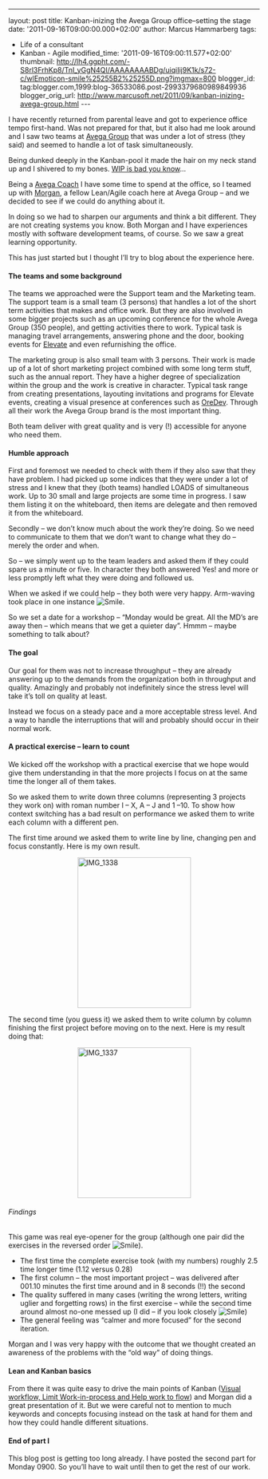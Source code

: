 ---
layout: post
title: Kanban-inizing the Avega Group office–setting
the stage
date: '2011-09-16T09:00:00.000+02:00'
author: Marcus
Hammarberg
tags:
  - Life of a consultant
   - Kanban - Agile
modified_time: '2011-09-16T09:00:11.577+02:00'
thumbnail: http://lh4.ggpht.com/-S8rl3FrhKp8/TnI_yGgN4QI/AAAAAAAABDg/uiqiIij9K1k/s72-c/wlEmoticon-smile%25255B2%25255D.png?imgmax=800
blogger_id: tag:blogger.com,1999:blog-36533086.post-2993379680989849936
blogger_orig_url: http://www.marcusoft.net/2011/09/kanban-inizing-avega-group.html ---

I have recently returned from parental leave and got to experience
office tempo first-hand. Was not prepared for that, but it also had me
look around and I saw two teams at [Avega
Group](http://www.avegagroup.se) that was under a lot of stress (they
said) and seemed to handle a lot of task simultaneously.

Being dunked deeply in the Kanban-pool it made the hair on my neck stand
up and I shivered to my bones. [WIP is bad you
know](http://en.wikipedia.org/wiki/Work_in_process)…

Being a [Avega
Coach](http://www.avegagroup.se/sv/Elevate/Vara-Coacher/Coacher1/) I
have some time to spend at the office, so I teamed up with
[Morgan](http://twitter.com/#!/morgsterious), a fellow Lean/Agile coach
here at Avega Group – and we decided to see if we could do anything
about it.

In doing so we had to sharpen our arguments and think a bit different.
They are not creating systems you know. Both Morgan and I have
experiences mostly with software development teams, of course. So we saw
a great learning opportunity.

This has just started but I thought I’ll try to blog about the
experience here.



#### The teams and some background

The teams we approached were the Support team and the Marketing team.
The support team is a small team (3 persons) that handles a lot of the
short term activities that makes and office work. But they are also
involved in some bigger projects such as an upcoming conference for the
whole Avega Group (350 people), and getting activities there to work.
Typical task is managing travel arrangements, answering phone and the
door, booking events for [Elevate](http://www.avegagroup.se/Elevate) and
even refurnishing the office.

The marketing group is also small team with 3 persons. Their work is
made up of a lot of short marketing project combined with some long term
stuff, such as the annual report. They have a higher degree of
specialization within the group and the work is creative in character.
Typical task range from creating presentations, layouting invitations
and programs for Elevate events, creating a visual presence at
conferences such as [OreDev](http://www.oredev.org). Through all their
work the Avega Group brand is the most important thing.

Both team deliver with great quality and is very (!) accessible for
anyone who need them.

#### Humble approach

First and foremost we needed to check with them if they also saw that
they have problem. I had picked up some indices that they were under a
lot of stress and I knew that they (both teams) handled LOADS of
simultaneous work. Up to 30 small and large projects are some time in
progress. I saw them listing it on the whiteboard, then items are
delegate and then removed it from the whiteboard.

Secondly – we don’t know much about the work they’re doing. So we need
to communicate to them that we don’t want to change what they do –
merely the order and when.

So – we simply went up to the team leaders and asked them if they could
spare us a minute or five. In character they both answered Yes! and more
or less promptly left what they were doing and followed us.

When we asked if we could help – they both were very happy. Arm-waving
took place in one instance <img
src="http://lh4.ggpht.com/-S8rl3FrhKp8/TnI_yGgN4QI/AAAAAAAABDg/uiqiIij9K1k/wlEmoticon-smile%25255B2%25255D.png?imgmax=800"
class="wlEmoticon wlEmoticon-smile"
style="border-bottom-style: none; border-left-style: none; border-top-style: none; border-right-style: none"
alt="Smile" />.

So we set a date for a workshop – “Monday would be great. All the MD’s
are away then – which means that we get a quieter day”. Hmmm – maybe
something to talk about?

#### The goal

Our goal for them was not to increase throughput – they are already
answering up to the demands from the organization both in throughput and
quality. Amazingly and probably not indefinitely since the stress level
will take it’s toll on quality at least.

Instead we focus on a steady pace and a more acceptable stress level.
And a way to handle the interruptions that will and probably should
occur in their normal work.

#### A practical exercise – learn to count

We kicked off the workshop with a practical exercise that we hope would
give them understanding in that the more projects I focus on at the same
time the longer all of them takes.

So we asked them to write down three columns (representing 3 projects
they work on) with roman number I – X, A – J and 1 –10. To show how
context switching has a bad result on performance we asked them to write
each column with a different pen.

The first time around we asked them to write line by line, changing pen
and focus constantly. Here is my own result.

[<img
src="http://lh6.ggpht.com/-LwgPjIABIKE/TnI_zm9hMSI/AAAAAAAABDo/aHC4IP1H5fM/IMG_1338_thumb.jpg?imgmax=800"
title="IMG_1338"
style="background-image: none; border-bottom: 0px; border-left: 0px; margin: 0px auto; padding-left: 0px; padding-right: 0px; display: block; float: none; border-top: 0px; border-right: 0px; padding-top: 0px"
data-border="0" width="227" height="302" alt="IMG_1338" />](http://lh5.ggpht.com/-ZV9VMgbYzcM/TnI_y7DvI6I/AAAAAAAABDk/yypE6uJvCHs/s1600-h/IMG_1338%25255B2%25255D.jpg)

The second time (you guess it) we asked them to write column by column
finishing the first project before moving on to the next. Here is my
result doing that:

[<img
src="http://lh5.ggpht.com/-NmiGboiOZns/TnI_0oMUHgI/AAAAAAAABDw/mK3GOdfgEI8/IMG_1337_thumb.jpg?imgmax=800"
title="IMG_1337"
style="background-image: none; border-bottom: 0px; border-left: 0px; margin: 0px auto; padding-left: 0px; padding-right: 0px; display: block; float: none; border-top: 0px; border-right: 0px; padding-top: 0px"
data-border="0" width="227" height="302" alt="IMG_1337" />](http://lh3.ggpht.com/--g9rkfcY0ww/TnI_0KgcAVI/AAAAAAAABDs/Ek1NVhijTJc/s1600-h/IMG_1337%25255B2%25255D.jpg)

###### Findings

This game was real eye-opener for the group (although one pair did the
exercises in the reversed order <img
src="http://lh4.ggpht.com/-S8rl3FrhKp8/TnI_yGgN4QI/AAAAAAAABDg/uiqiIij9K1k/wlEmoticon-smile%25255B2%25255D.png?imgmax=800"
class="wlEmoticon wlEmoticon-smile"
style="border-bottom-style: none; border-left-style: none; border-top-style: none; border-right-style: none"
alt="Smile" />).

-   The first time the complete exercise took (with my numbers) roughly
    2.5 time longer time (1.12 versus 0.28)
-   The first column – the most important project – was delivered after
    001.10 minutes the first time around and in 8 seconds (!!) the
    second
-   The quality suffered in many cases (writing the wrong letters,
    writing uglier and forgetting rows) in the first exercise – while
    the second time around almost no-one messed up (I did – if you look
    closely <img
    src="http://lh4.ggpht.com/-S8rl3FrhKp8/TnI_yGgN4QI/AAAAAAAABDg/uiqiIij9K1k/wlEmoticon-smile%25255B2%25255D.png?imgmax=800"
    class="wlEmoticon wlEmoticon-smile"
    style="border-bottom-style: none; border-left-style: none; border-top-style: none; border-right-style: none"
    alt="Smile" />)
-   The general feeling was “calmer and more focused” for the second
    iteration.

Morgan and I was very happy with the outcome that we thought created an
awareness of the problems with the “old way” of doing things.

#### Lean and Kanban basics

From there it was quite easy to drive the main points of Kanban ([Visual
workflow, Limit Work-in-process and Help work to
flow](http://www.kanban101.com)) and Morgan did a great presentation of
it. But we were careful not to mention to much keywords and concepts
focusing instead on the task at hand for them and how they could handle
different situations.

#### End of part I

This blog post is getting too long already. I have posted the second
part for Monday 0900. So you’ll have to wait until then to get the rest
of our work.
